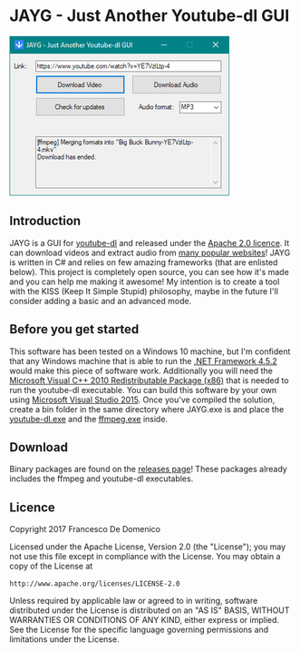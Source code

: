 # JAYG - Just Another Youtube-dl GUI
![JAYD preview](https://github.com/francescodedomenico/JAYG/blob/master/images/preview.png?raw=true)
## Introduction
JAYG is a GUI for [youtube-dl](https://rg3.github.io/youtube-dl/) and released under the [Apache 2.0 licence](http://www.apache.org/licenses/LICENSE-2.0). It can download videos and
extract audio from [many popular websites](https://rg3.github.io/youtube-dl/supportedsites.html)! JAYG is written in C# and relies on few amazing frameworks (that are enlisted below).
This project is completely open source, you can see how it's made and you can help me making it awesome!
My intention is to create a tool with the KISS (Keep It Simple Stupid) philosophy, maybe in the future I'll consider adding a basic and an advanced mode.
## Before you get started
This software has been tested on a Windows 10 machine, but I'm confident that any Windows machine that is able to run the [.NET Framework 4.5.2](https://www.microsoft.com/en-US/download/details.aspx?id=42642) would make this piece of software work.
Additionally you will need the [Microsoft Visual C++ 2010 Redistributable Package (x86)](https://www.microsoft.com/en-US/download/details.aspx?id=5555) that is needed to run the youtube-dl executable.
You can build this software by your own using [Microsoft Visual Studio 2015](https://www.visualstudio.com/vs/older-downloads/).
Once you've compiled the solution, create a bin folder in the same directory where JAYG.exe is and place the [youtube-dl.exe](https://rg3.github.io/youtube-dl/download.html) and the [ffmpeg.exe](https://ffmpeg.zeranoe.com/builds/) inside.
## Download
Binary packages are found on the [releases page](https://github.com/francescodedomenico/JAYG/releases)! These packages already includes the ffmpeg and youtube-dl executables.
## Licence
Copyright 2017 Francesco De Domenico

Licensed under the Apache License, Version 2.0 (the "License");
you may not use this file except in compliance with the License.
You may obtain a copy of the License at

    http://www.apache.org/licenses/LICENSE-2.0

Unless required by applicable law or agreed to in writing, software
distributed under the License is distributed on an "AS IS" BASIS,
WITHOUT WARRANTIES OR CONDITIONS OF ANY KIND, either express or implied.
See the License for the specific language governing permissions and
limitations under the License.

